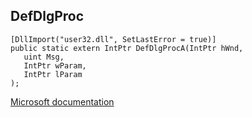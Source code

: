 ## DefDlgProc

```
[DllImport("user32.dll", SetLastError = true)]
public static extern IntPtr DefDlgProcA(IntPtr hWnd,
   uint Msg,
   IntPtr wParam,
   IntPtr lParam
);
```

[Microsoft documentation](https://docs.microsoft.com/en-us/windows/win32/api/winuser/nf-winuser-defdlgproca)

